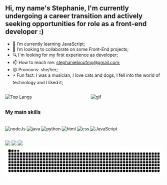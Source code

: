 
## Hi, my name's Stephanie, I'm currently undergoing a career transition and actively seeking opportunities for role as a front-end developer :)

- 🌱 I’m currently learning JavaScript;
- 👯 I’m looking to collaborate on some Front-End projects;
- 🔍 I´m looking for my first experience as developer;
- 📫 How to reach me: stephaniebioufmg@gmail.com;
- 😄 Pronouns: she/her;
- ⚡ Fun fact: I was a musician, I love cats and dogs, I fell into the world of technology and I liked it;
##

[![Top Langs](https://github-readme-stats.vercel.app/api/top-langs/?username=StephanieSouzaC&layout=donut&theme=synthwave)](https://github.com/StephanieSouzaC/github-readme-stats)
<img align="right" width="230" alt="gif" src="https://cdn.discordapp.com/attachments/1122666147653894275/1199521471899377754/Design_sem_nome_2.gif?ex=65c2d86c&is=65b0636c&hm=0e211578ac41905e0ceed884e192519772180c3b56df15e1a2472baefa7beb1a&">
##
### My main skills
<div style="display: inline_block"><br>
    <img align="center" alt="nodeJs" height="30" width="40" src="https://cdn.jsdelivr.net/gh/devicons/devicon/icons/nodejs/nodejs-original.svg">
    <img align="center" alt="java" height="30" width="40" src="https://cdn.jsdelivr.net/gh/devicons/devicon/icons/java/java-original.svg">
   <img align="center" alt="python" height="30" width="40" src="https://cdn.jsdelivr.net/gh/devicons/devicon/icons/python/python-original.svg">
  <img align="center" alt="html" height="30" width="40" src="https://cdn.jsdelivr.net/gh/devicons/devicon/icons/html5/html5-original.svg">
  <img align="center" alt="css" height="30" width="40" src="https://cdn.jsdelivr.net/gh/devicons/devicon/icons/css3/css3-original.svg">
  <img align="center" alt="JavaScript" height="30" width="40" src="https://cdn.jsdelivr.net/gh/devicons/devicon/icons/javascript/javascript-plain.svg">
</div>

##

<div> 
  <a href="https://instagram.com/_n0_hum4n5_4ll0w3d_" target="_blank"><img src="https://img.shields.io/badge/-Instagram-%23E4405F?style=for-the-badge&logo=instagram&logoColor=white" target="_blank"></a>
  <a href="mailto:stephaniebioufmg@gmail.com"><img src="https://img.shields.io/badge/-Gmail-%23333?style=for-the-badge&logo=gmail&logoColor=white" target="_blank"></a>
  <a href="https://www.linkedin.com/in/stephanie-souza-83a18b239/" target="_blank"><img src="https://img.shields.io/badge/-LinkedIn-%230077B5?style=for-the-badge&logo=linkedin&logoColor=white" target="_blank"></a>
</div>

<picture>
  <source media="(prefers-color-scheme: dark)" srcset="https://raw.githubusercontent.com/StephanieSouzaC/StephanieSouzaC/output/github-contribution-grid-snake-dark.svg">
  <source media="(prefers-color-scheme: light)" srcset="https://raw.githubusercontent.com/StephanieSouzaC/StephanieSouzaC/output/github-contribution-grid-snake.svg">
  <img alt="github contribution grid snake animation" src="https://raw.githubusercontent.com/StephanieSouzaC/StephanieSouzaC/output/github-contribution-grid-snake.svg">
</picture>
